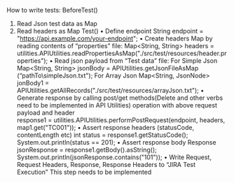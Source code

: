 How to write tests:
BeforeTest()
1.	Read Json test data as Map
2.	Read headers as Map
Test()
•	Define endpoint
      String endpoint = "https://api.example.com/your-endpoint";
•	Create headers Map by reading  contents of “properties” file:
      Map<String, String> headers = utilities.APIUtilities.readPropertiesAsMap("./src/test/resources/header.properties");
•	Read json payload from “Test data” file:
      For Simple Json 
        Map<String, String> jsonBody = APIUtilities.getJsonFileAsMap (“pathTo\\simpleJson.txt");
      For Array Json
        Map<String, JsonNode> jonBody1 = APIUtilities.getAllRecords("./src/test/resources/arrayJson.txt");
•	Generate response by calling post/get methods(Delete and other verbs need to be implemented in API Utilities) operation with above request payload and header  
		response1 = utilities.APIUtilities.performPostRequest(endpoint, headers, map1.get("TC001"));
•	Assert response headers (statusCode, contentLength etc)
		int status = response1.getStatusCode();
		System.out.println(status == 201);
•	Assert response body
		Response jsonResponse = response1.getBody().asString();
		System.out.println(jsonResponse.contains("101"));
•	Write Request, Request Headers, Response, Response Headers to “JIRA Test Execution”
    This step needs to be implemented
